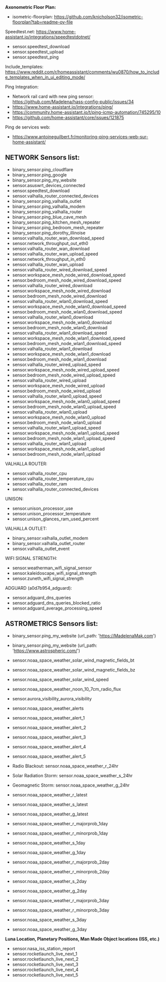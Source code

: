 **Axonometric Floor Plan:**
- isometric-floorplan: https://github.com/knicholson32/isometric-floorplan?tab=readme-ov-file

Speedtest.net: <https://www.home-assistant.io/integrations/speedtestdotnet/>
  - sensor.speedtest_download
  - sensor.speedtest_upload
  - sensor.speedtest_ping

Include_templates: <https://www.reddit.com/r/homeassistant/comments/wu0870/how_to_include_templates_when_in_ui_editing_mode/>

Ping Integration:
 - Network rail card with new ping sensor: <https://github.com/Madelena/hass-config-public/issues/34>
 - <https://www.home-assistant.io/integrations/ping/>
 - <https://community.home-assistant.io/t/ping-icmp-automation/745295/10>
 - <https://github.com/home-assistant/core/issues/121875>

Ping de services web:
 - <https://www.antoineguilbert.fr/monitoring-ping-services-web-sur-home-assistant/>


## NETWORK Sensors list:

- binary_sensor.ping_cloudflare
- binary_sensor.ping_google
- binary_sensor.ping_my_website
- sensor.asuswrt_devices_connected
- sensor.speedtest_download
- sensor.valhalla_router_connected_devices
- binary_sensor.ping_valhalla_outlet
- binary_sensor.ping_valhalla_modem
- binary_sensor.ping_valhalla_router
- binary_sensor.ping_blue_cave_mesh
- binary_sensor.ping_kitchen_mesh_repeater
- binary_sensor.ping_bedroom_mesh_repeater
- binary_sensor.ping_dorothy_illinoise
- sensor.valhalla_router_wan_download_speed
- sensor.network_throughput_out_eth0 
- sensor.valhalla_router_wan_download
- sensor.valhalla_router_wan_upload_speed
- sensor.network_throughput_in_eth0
- sensor.valhalla_router_wan_upload
- sensor.valhalla_router_wired_download_speed
- sensor.workspace_mesh_node_wired_download_speed
- sensor.bedroom_mesh_node_wired_download_speed
- sensor.valhalla_router_wired_download
- sensor.workspace_mesh_node_wired_download
- sensor.bedroom_mesh_node_wired_download
- sensor.valhalla_router_wlan0_download_speed
- sensor.workspace_mesh_node_wlan0_download_speed
- sensor.bedroom_mesh_node_wlan0_download_speed
- sensor.valhalla_router_wlan0_download
- sensor.workspace_mesh_node_wlan0_download
- sensor.bedroom_mesh_node_wlan0_download
- sensor.valhalla_router_wlan1_download_speed
- sensor.workspace_mesh_node_wlan1_download_speed
- sensor.bedroom_mesh_node_wlan1_download_speed
- sensor.valhalla_router_wlan1_download
- sensor.workspace_mesh_node_wlan1_download
- sensor.bedroom_mesh_node_wlan1_download
- sensor.valhalla_router_wired_upload_speed
- sensor.workspace_mesh_node_wired_upload_speed
- sensor.bedroom_mesh_node_wired_upload_speed
- sensor.valhalla_router_wired_upload
- sensor.workspace_mesh_node_wired_upload
- sensor.bedroom_mesh_node_wired_upload
- sensor.valhalla_router_wlan0_upload_speed
- sensor.workspace_mesh_node_wlan0_upload_speed
- sensor.bedroom_mesh_node_wlan0_upload_speed
- sensor.valhalla_router_wlan0_upload
- sensor.workspace_mesh_node_wlan0_upload
- sensor.bedroom_mesh_node_wlan0_upload
- sensor.valhalla_router_wlan1_upload_speed
- sensor.workspace_mesh_node_wlan1_upload_speed
- sensor.bedroom_mesh_node_wlan1_upload_speed
- sensor.valhalla_router_wlan1_upload
- sensor.workspace_mesh_node_wlan1_upload
- sensor.bedroom_mesh_node_wlan1_upload

VALHALLA ROUTER:

- sensor.valhalla_router_cpu
- sensor.valhalla_router_temperature_cpu
- sensor.valhalla_router_ram
- sensor.valhalla_router_connected_devices

UNISON:

- sensor.unison_processor_use
- sensor.unison_processor_temperature
- sensor.unison_glances_ram_used_percent

VALHALLA OUTLET:

- binary_sensor.valhalla_outlet_modem
- binary_sensor.valhalla_outlet_router
- sensor.valhalla_outlet_event

WIFI SIGNAL STRENGTH:

- sensor.weatherman_wifi_signal_sensor
- sensor.kaleidoscape_wifi_signal_strength
- sensor.zuneth_wifi_signal_strength

ADGUARD (a0d7b954_adguard):

- sensor.adguard_dns_queries
- sensor.adguard_dns_queries_blocked_ratio
- sensor.adguard_average_processing_speed

## ASTROMETRICS Sensors list:

- binary_sensor.ping_my_website (url_path: 'https://MadelenaMak.com')
- binary_sensor.ping_my_website (url_path: 'https://www.astrospheric.com/')

- sensor.noaa_space_weather_solar_wind_magnetic_fields_bt
- sensor.noaa_space_weather_solar_wind_magnetic_fields_bz
- sensor.noaa_space_weather_solar_wind_speed
- sensor.noaa_space_weather_noon_10_7cm_radio_flux
- sensor.aurora_visibility_aurora_visibility
- sensor.noaa_space_weather_alerts
- sensor.noaa_space_weather_alert_1
- sensor.noaa_space_weather_alert_2
- sensor.noaa_space_weather_alert_3
- sensor.noaa_space_weather_alert_4
- sensor.noaa_space_weather_alert_5

- Radio Blackout: sensor.noaa_space_weather_r_24hr
- Solar Radiation Storm: sensor.noaa_space_weather_s_24hr
- Geomagnetic Storm: sensor.noaa_space_weather_g_24hr

- sensor.noaa_space_weather_r_latest
- sensor.noaa_space_weather_s_latest
- sensor.noaa_space_weather_g_latest
- sensor.noaa_space_weather_r_majorprob_1day
- sensor.noaa_space_weather_r_minorprob_1day
- sensor.noaa_space_weather_s_1day
- sensor.noaa_space_weather_g_1day
- sensor.noaa_space_weather_r_majorprob_2day
- sensor.noaa_space_weather_r_minorprob_2day
- sensor.noaa_space_weather_s_2day
- sensor.noaa_space_weather_g_2day
- sensor.noaa_space_weather_r_majorprob_3day
- sensor.noaa_space_weather_r_minorprob_3day
- sensor.noaa_space_weather_s_3day
- sensor.noaa_space_weather_g_3day

**Luna Location, Planetary Positions, Man Made Object locations (ISS, etc.)**

- sensor.nasa_iss_station_report
- sensor.rocketlaunch_live_next_1
- sensor.rocketlaunch_live_next_2
- sensor.rocketlaunch_live_next_3
- sensor.rocketlaunch_live_next_4
- sensor.rocketlaunch_live_next_5
